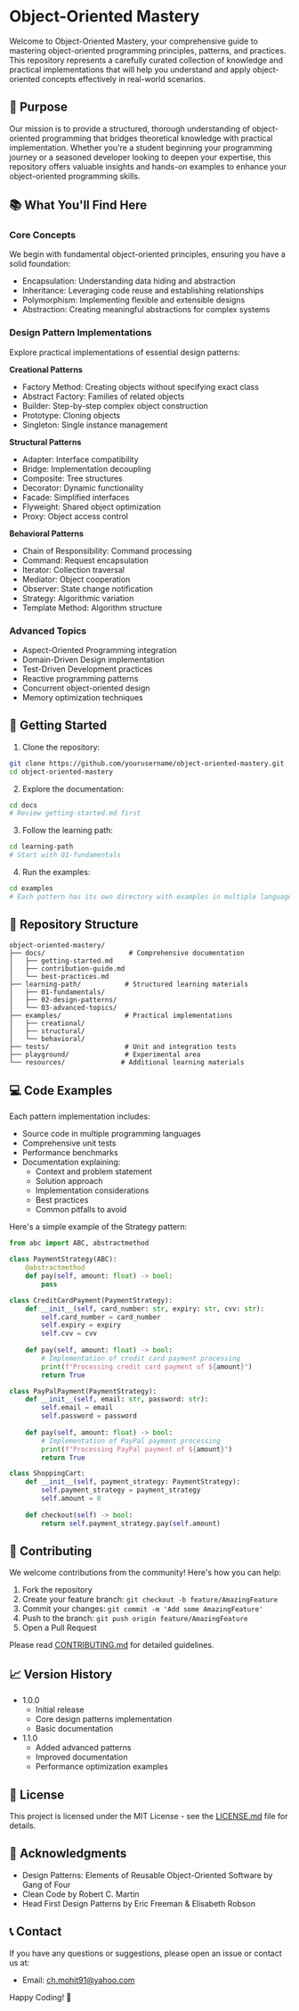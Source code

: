 # Object-Oriented Mastery

Welcome to Object-Oriented Mastery, your comprehensive guide to mastering object-oriented programming principles, patterns, and practices. This repository represents a carefully curated collection of knowledge and practical implementations that will help you understand and apply object-oriented concepts effectively in real-world scenarios.

## 🎯 Purpose

Our mission is to provide a structured, thorough understanding of object-oriented programming that bridges theoretical knowledge with practical implementation. Whether you're a student beginning your programming journey or a seasoned developer looking to deepen your expertise, this repository offers valuable insights and hands-on examples to enhance your object-oriented programming skills.

## 📚 What You'll Find Here

### Core Concepts
We begin with fundamental object-oriented principles, ensuring you have a solid foundation:
- Encapsulation: Understanding data hiding and abstraction
- Inheritance: Leveraging code reuse and establishing relationships
- Polymorphism: Implementing flexible and extensible designs
- Abstraction: Creating meaningful abstractions for complex systems

### Design Pattern Implementations
Explore practical implementations of essential design patterns:

**Creational Patterns**
- Factory Method: Creating objects without specifying exact class
- Abstract Factory: Families of related objects
- Builder: Step-by-step complex object construction
- Prototype: Cloning objects
- Singleton: Single instance management

**Structural Patterns**
- Adapter: Interface compatibility
- Bridge: Implementation decoupling
- Composite: Tree structures
- Decorator: Dynamic functionality
- Facade: Simplified interfaces
- Flyweight: Shared object optimization
- Proxy: Object access control

**Behavioral Patterns**
- Chain of Responsibility: Command processing
- Command: Request encapsulation
- Iterator: Collection traversal
- Mediator: Object cooperation
- Observer: State change notification
- Strategy: Algorithmic variation
- Template Method: Algorithm structure

### Advanced Topics
- Aspect-Oriented Programming integration
- Domain-Driven Design implementation
- Test-Driven Development practices
- Reactive programming patterns
- Concurrent object-oriented design
- Memory optimization techniques

## 🚀 Getting Started

1. Clone the repository:
```bash
git clone https://github.com/yourusername/object-oriented-mastery.git
cd object-oriented-mastery
```

2. Explore the documentation:
```bash
cd docs
# Review getting-started.md first
```

3. Follow the learning path:
```bash
cd learning-path
# Start with 01-fundamentals
```

4. Run the examples:
```bash
cd examples
# Each pattern has its own directory with examples in multiple languages
```

## 📁 Repository Structure

```
object-oriented-mastery/
├── docs/                     # Comprehensive documentation
│   ├── getting-started.md
│   ├── contribution-guide.md
│   └── best-practices.md
├── learning-path/           # Structured learning materials
│   ├── 01-fundamentals/
│   ├── 02-design-patterns/
│   └── 03-advanced-topics/
├── examples/                # Practical implementations
│   ├── creational/
│   ├── structural/
│   └── behavioral/
├── tests/                   # Unit and integration tests
├── playground/              # Experimental area
└── resources/              # Additional learning materials
```

## 💻 Code Examples

Each pattern implementation includes:
- Source code in multiple programming languages
- Comprehensive unit tests
- Performance benchmarks
- Documentation explaining:
  - Context and problem statement
  - Solution approach
  - Implementation considerations
  - Best practices
  - Common pitfalls to avoid

Here's a simple example of the Strategy pattern:

```python
from abc import ABC, abstractmethod

class PaymentStrategy(ABC):
    @abstractmethod
    def pay(self, amount: float) -> bool:
        pass

class CreditCardPayment(PaymentStrategy):
    def __init__(self, card_number: str, expiry: str, cvv: str):
        self.card_number = card_number
        self.expiry = expiry
        self.cvv = cvv
    
    def pay(self, amount: float) -> bool:
        # Implementation of credit card payment processing
        print(f"Processing credit card payment of ${amount}")
        return True

class PayPalPayment(PaymentStrategy):
    def __init__(self, email: str, password: str):
        self.email = email
        self.password = password
    
    def pay(self, amount: float) -> bool:
        # Implementation of PayPal payment processing
        print(f"Processing PayPal payment of ${amount}")
        return True

class ShoppingCart:
    def __init__(self, payment_strategy: PaymentStrategy):
        self.payment_strategy = payment_strategy
        self.amount = 0
    
    def checkout(self) -> bool:
        return self.payment_strategy.pay(self.amount)
```

## 🤝 Contributing

We welcome contributions from the community! Here's how you can help:

1. Fork the repository
2. Create your feature branch: `git checkout -b feature/AmazingFeature`
3. Commit your changes: `git commit -m 'Add some AmazingFeature'`
4. Push to the branch: `git push origin feature/AmazingFeature`
5. Open a Pull Request

Please read [CONTRIBUTING.md](CONTRIBUTING.md) for detailed guidelines.

## 📈 Version History

- 1.0.0
  - Initial release
  - Core design patterns implementation
  - Basic documentation
- 1.1.0
  - Added advanced patterns
  - Improved documentation
  - Performance optimization examples

## 📄 License

This project is licensed under the MIT License - see the [LICENSE.md](LICENSE.md) file for details.

## 🙏 Acknowledgments

- Design Patterns: Elements of Reusable Object-Oriented Software by Gang of Four
- Clean Code by Robert C. Martin
- Head First Design Patterns by Eric Freeman & Elisabeth Robson

## 📞 Contact

If you have any questions or suggestions, please open an issue or contact us at:
- Email: ch.mohit91@yahoo.com

Happy Coding! 🚀
